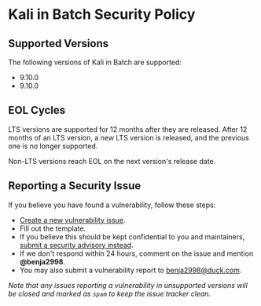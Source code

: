 # Kali in Batch Security Policy

## Supported Versions

The following versions of Kali in Batch are supported:

* 9.10.0
* 9.10.0

## EOL Cycles

LTS versions are supported for 12 months after they are released. After 12 months of an LTS version, a new LTS version is released, and the previous one is no longer supported.

Non-LTS versions reach EOL on the next version's release date.

## Reporting a Security Issue

If you believe you have found a vulnerability, follow these steps:

* [Create a new vulnerability issue](https://github.com/Kali-in-Batch/kali-in-batch/issues/new?template=vulnerability.yml).
* Fill out the template.
* If you believe this should be kept confidential to you and maintainers, [submit a security advisory instead](https://github.com/Kali-in-Batch/kali-in-batch/security/advisories/new).
* If we don't respond within 24 hours, comment on the issue and mention **@benja2998**.
* You may also submit a vulnerability report to [benja2998@duck.com](mailto:benja2998@duck.com).

*Note that any issues reporting a vulnerability in unsupported versions will be closed and marked as `spam` to keep the issue tracker clean.*
